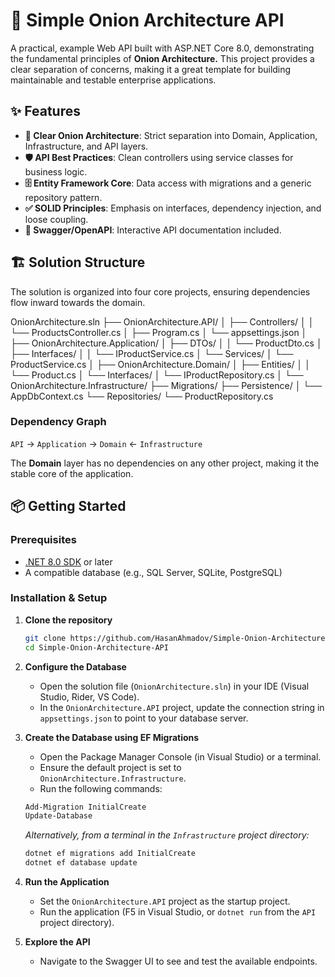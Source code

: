 # 🧅 Simple Onion Architecture API

A practical, example Web API built with ASP.NET Core 8.0, demonstrating the fundamental principles of **Onion Architecture.** This project provides a clear separation of concerns, making it a great template for building maintainable and testable enterprise applications.

## ✨ Features

- **🧅 Clear Onion Architecture**: Strict separation into Domain, Application, Infrastructure, and API layers.
- **🛡️ API Best Practices**: Clean controllers using service classes for business logic.
- **🗄️ Entity Framework Core**: Data access with migrations and a generic repository pattern.
- **✅ SOLID Principles**: Emphasis on interfaces, dependency injection, and loose coupling.
- **🚀 Swagger/OpenAPI**: Interactive API documentation included.

## 🏗️ Solution Structure

The solution is organized into four core projects, ensuring dependencies flow inward towards the domain.

OnionArchitecture.sln
├── OnionArchitecture.API/
│ ├── Controllers/
│ │ └── ProductsController.cs
│ ├── Program.cs 
│ └── appsettings.json
│
├── OnionArchitecture.Application/ 
│ ├── DTOs/
│ │ └── ProductDto.cs 
│ ├── Interfaces/
│ │ └── IProductService.cs 
│ └── Services/
│ └── ProductService.cs
│
├── OnionArchitecture.Domain/ 
│ ├── Entities/
│ │ └── Product.cs 
│ └── Interfaces/
│ └── IProductRepository.cs
│
└── OnionArchitecture.Infrastructure/ 
├── Migrations/ 
├── Persistence/
│ └── AppDbContext.cs 
└── Repositories/
└── ProductRepository.cs 

### Dependency Graph
`API` → `Application` → `Domain` ← `Infrastructure`

The **Domain** layer has no dependencies on any other project, making it the stable core of the application.

## 📦 Getting Started

### Prerequisites

- [.NET 8.0 SDK](https://dotnet.microsoft.com/download/dotnet/8.0) or later
- A compatible database (e.g., SQL Server, SQLite, PostgreSQL)

### Installation & Setup

1.  **Clone the repository**
    ```bash
    git clone https://github.com/HasanAhmadov/Simple-Onion-Architecture-API.git
    cd Simple-Onion-Architecture-API
    ```

2.  **Configure the Database**
    - Open the solution file (`OnionArchitecture.sln`) in your IDE (Visual Studio, Rider, VS Code).
    - In the `OnionArchitecture.API` project, update the connection string in `appsettings.json` to point to your database server.

3.  **Create the Database using EF Migrations**
    - Open the Package Manager Console (in Visual Studio) or a terminal.
    - Ensure the default project is set to `OnionArchitecture.Infrastructure`.
    - Run the following commands:
    ```bash
    Add-Migration InitialCreate
    Update-Database
    ```
    *Alternatively, from a terminal in the `Infrastructure` project directory:*
    ```bash
    dotnet ef migrations add InitialCreate
    dotnet ef database update
    ```

4.  **Run the Application**
    - Set the `OnionArchitecture.API` project as the startup project.
    - Run the application (F5 in Visual Studio, or `dotnet run` from the `API` project directory).

5.  **Explore the API**
    - Navigate to the Swagger UI to see and test the available endpoints.
